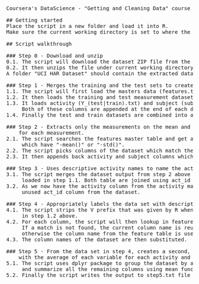 <pre>
Coursera's DataScience - "Getting and Cleaning Data" course project.

## Getting started
Place the script in a new folder and load it into R.
Make sure the current working directory is set to where the script is located.

## Script walkthrough

### Step 0 - Download and unzip
0.1. The script will download the dataset ZIP file from the internet.
0.2. It then unzips the file under current working directory.
A folder "UCI HAR Dataset" should contain the extracted dataset.

### Step 1 - Merges the training and the test sets to create one data set.
1.1. The script will first load the masters data (features.txt and activity_labels.txt).
1.2. It then loads the training and test measurement datasets (X_(test|train).txt)
1.3. It loads activity (Y_(test|train).txt) and subject (subject_(test|train).txt).
     Both of these columns are appended at the end of each datasets.
1.4. Finally the test and train datasets are combined into a single data set.

### Step 2 - Extracts only the measurements on the mean and standard deviation
    for each measurement. 
2.1. The script searches the features master table and get all columns
     which have "-mean()" or "-std()".
2.2. The script picks columns of the dataset which match the result from step (2.1).
2.3. It then appends back activity and subject columns which gets dropped by step (2.2).

### Step 3 - Uses descriptive activity names to name the activities in the data set
3.1. The script merges the dataset output from step 2 above with activity master table
     loaded in step 1.1. Both table are joined using act_id column.
3.2. As we now have the activity column from the activity master table, we can now drop
     unused act_id column from the dataset.

### Step 4 - Appropriately labels the data set with descriptive variable names. 
4.1. The script strips the V prefix that was given by R when the datasets was loaded
     in step 1.2 above.
4.2. For each column, the script will then lookup in features table loaded in step 1.1.
     If a match is not found, the current column name is reused,
	 otherwise the column name from the feature table is used.
4.3. The column names of the dataset are then substituted.

### Step 5 - From the data set in step 4, creates a second, independent tidy data set
    with the average of each variable for each activity and each subject.
5.1. The script uses dplyr package to group the dataset by activity and subject
     and summarize all the remaining columns using mean function to get the average.
5.2. Finally the script writes the output to step5.txt file
</pre>